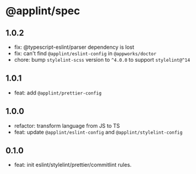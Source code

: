 # @applint/spec

## 1.0.2

- fix: @typescript-eslint/parser dependency is lost
- fix: can't find `@applint/eslint-config` in `@appworks/doctor`
- chore: bump `stylelint-scss` version to `^4.0.0` to support `stylelint@^14`

## 1.0.1

- feat: add `@applint/prettier-config`

## 1.0.0

- refactor: transform language from JS to TS
- feat: update `@applint/eslint-config` and `@applint/stylelint-config`

## 0.1.0

- feat: init eslint/stylelint/prettier/commitlint rules.
